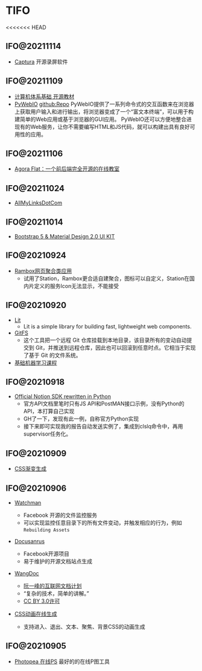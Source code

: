 # TIFO

<<<<<<< HEAD
## IFO@20211114

* [Captura](https://mathewsachin.github.io/Captura/) 开源录屏软件

## IFO@20211109

* [计算机体系基础 开源教材](https://github.com/foxsen/archbase)
* [PyWebIO](https://pywebio.readthedocs.io/zh_CN/latest/index.html) [github:Repo](https://github.com/pywebio/PyWebIO) PyWebIO提供了一系列命令式的交互函数来在浏览器上获取用户输入和进行输出，将浏览器变成了一个“富文本终端”，可以用于构建简单的Web应用或基于浏览器的GUI应用。 PyWebIO还可以方便地整合进现有的Web服务，让你不需要编写HTML和JS代码，就可以构建出具有良好可用性的应用。


## IFO@20211106

* [Agora Flat：一个前后端完全开源的在线教室](https://github.com/netless-io)

## IFO@20211024

* [AllMyLinksDotCom](https://allmylinks.com/lovelacelee)

## IFO@20211014

* [Bootstrap 5 & Material Design 2.0 UI KIT](https://github.com/mdbootstrap/mdb-ui-kit)

## IFO@20210924

* [Rambox网页聚合类应用](https://github.com/ramboxapp/community-edition)
    * 试用了Station，Rambox更合适自建聚合，图标可以自定义，Station在国内片定义的服务Icon无法显示，不能接受

## IFO@20210920

* [Lit](https://lit.dev/docs/) 
    * Lit is a simple library for building fast, lightweight web components.
* [GitFS](https://www.presslabs.com/docs/code/gitfs/) 
    * 这个工具把一个远程 Git 仓库挂载到本地目录，该目录所有的变动自动提交到 Git，并推送到远程仓库，因此也可以回滚到任意时点。它相当于实现了基于 Git 的文件系统。
* [基础机器学习课程](http://smlbook.org/)

## IFO@20210918

* [Official Notion SDK rewritten in Python](https://github.com/ramnes/notion-sdk-py) 
    * 官方API文档里笔时只有JS API和PostMAN接口示例，没有Python的API，本打算自己实现
    * GH了一下，发现有此一例，自称官方Python实现
    * 接下来即可实现我的报告自动发送实例了，集成到clslq命令中，再用supervisor任务化。

## IFO@20210909

* [CSS渐变生成](https://cssgradient.io/)

## IFO@20210906

* [Watchman](https://github.com/facebook/watchman)
    * Facebook 开源的文件监控服务
    * 可以实现监控任意目录下的所有文件变动，并触发相应的行为，例如`Rebuilding Assets`

* [Docusanrus](https://github.com/facebook/docusaurus)
    * Facebook开源项目
    * 易于维护的开源文档站点生成

* [WangDoc](https://github.com/wangdoc)
    * [阮一峰的互联网文档计划](https://wangdoc.com/)
    * “复杂的技术，简单的讲解。”
    * [CC BY 3.0许可](https://creativecommons.org/about/cclicenses/)

* [CSS动画在线生成](https://animista.net/play/basic)
    * 支持进入、退出、文本、聚焦、背景CSS的动画生成

## IFO@20210905

* [Photopea 在线PS](https://www.photopea.com/) 最好的的在线P图工具

